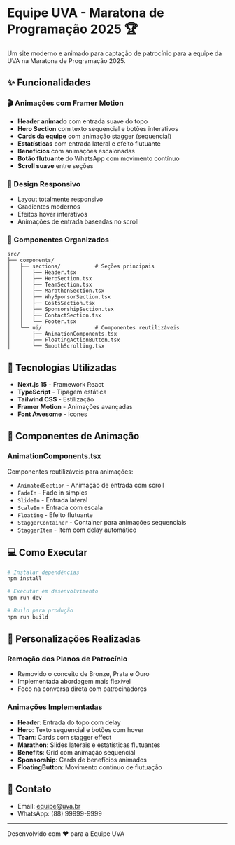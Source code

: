 # Equipe UVA - Maratona de Programação 2025 🏆

Um site moderno e animado para captação de patrocínio para a equipe da UVA na Maratona de Programação 2025.

## ✨ Funcionalidades

### 🎬 Animações com Framer Motion
- **Header animado** com entrada suave do topo
- **Hero Section** com texto sequencial e botões interativos
- **Cards da equipe** com animação stagger (sequencial)
- **Estatísticas** com entrada lateral e efeito flutuante
- **Benefícios** com animações escalonadas
- **Botão flutuante** do WhatsApp com movimento contínuo
- **Scroll suave** entre seções

### 🎨 Design Responsivo
- Layout totalmente responsivo
- Gradientes modernos
- Efeitos hover interativos
- Animações de entrada baseadas no scroll

### 📱 Componentes Organizados
```
src/
├── components/
│   ├── sections/           # Seções principais
│   │   ├── Header.tsx
│   │   ├── HeroSection.tsx
│   │   ├── TeamSection.tsx
│   │   ├── MarathonSection.tsx
│   │   ├── WhySponsorSection.tsx
│   │   ├── CostsSection.tsx
│   │   ├── SponsorshipSection.tsx
│   │   ├── ContactSection.tsx
│   │   └── Footer.tsx
│   └── ui/                 # Componentes reutilizáveis
│       ├── AnimationComponents.tsx
│       ├── FloatingActionButton.tsx
│       └── SmoothScrolling.tsx
```

## 🚀 Tecnologias Utilizadas

- **Next.js 15** - Framework React
- **TypeScript** - Tipagem estática
- **Tailwind CSS** - Estilização
- **Framer Motion** - Animações avançadas
- **Font Awesome** - Ícones

## 🎯 Componentes de Animação

### AnimationComponents.tsx
Componentes reutilizáveis para animações:

- `AnimatedSection` - Animação de entrada com scroll
- `FadeIn` - Fade in simples
- `SlideIn` - Entrada lateral
- `ScaleIn` - Entrada com escala
- `Floating` - Efeito flutuante
- `StaggerContainer` - Container para animações sequenciais
- `StaggerItem` - Item com delay automático

## 💻 Como Executar

```bash
# Instalar dependências
npm install

# Executar em desenvolvimento
npm run dev

# Build para produção
npm run build
```

## 🎨 Personalizações Realizadas

### Remoção dos Planos de Patrocínio
- Removido o conceito de Bronze, Prata e Ouro
- Implementada abordagem mais flexível
- Foco na conversa direta com patrocinadores

### Animações Implementadas
- **Header**: Entrada do topo com delay
- **Hero**: Texto sequencial e botões com hover
- **Team**: Cards com stagger effect
- **Marathon**: Slides laterais e estatísticas flutuantes
- **Benefits**: Grid com animação sequencial
- **Sponsorship**: Cards de benefícios animados
- **FloatingButton**: Movimento contínuo de flutuação

## 📧 Contato
- Email: equipe@uva.br
- WhatsApp: (88) 99999-9999

---

Desenvolvido com ❤️ para a Equipe UVA
